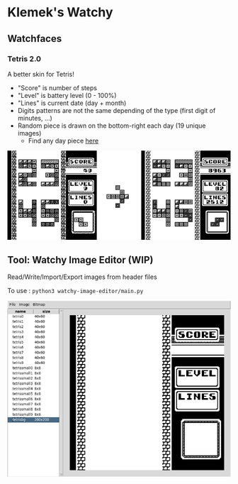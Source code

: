 # Klemek's Watchy

## Watchfaces

### Tetris 2.0

A better skin for Tetris!

* "Score" is number of steps
* "Level" is battery level (0 - 100%)
* "Lines" is current date (day + month)
* Digits patterns are not the same depending of the type (first digit of minutes, ...)
* Random piece is drawn on the bottom-right each day (19 unique images)
  * Find any day piece [here](https://klemek.github.io/watchy/)

![](./watchfaces/tetris-2.0/preview.png)



## Tool: Watchy Image Editor (WIP)

Read/Write/Import/Export images from header files

To use : `python3 watchy-image-editor/main.py`

![preview](./watchy-image-editor/preview.png)
